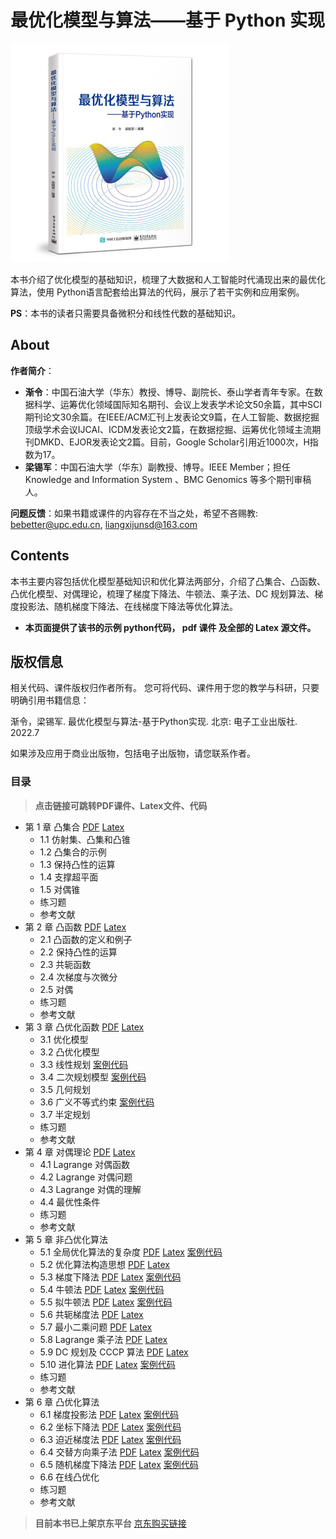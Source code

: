 # 最优化模型与算法——基于 Python 实现

![](./image/最优化模型与算法.jpg)

​	本书介绍了优化模型的基础知识，梳理了大数据和人工智能时代涌现出来的最优化算法，使用 Python语言配套给出算法的代码，展示了若干实例和应用案例。

​	**PS**：本书的读者只需要具备微积分和线性代数的基础知识。

## About

**作者简介**：

- **渐令**：中国石油大学（华东）教授、博导、副院长、泰山学者青年专家。在数据科学、运筹优化领域国际知名期刊、会议上发表学术论文50余篇，其中SCI期刊论文30余篇。在IEEE/ACM汇刊上发表论文9篇，在人工智能、数据挖掘顶级学术会议IJCAI、ICDM发表论文2篇，在数据挖掘、运筹优化领域主流期刊DMKD、EJOR发表论文2篇。目前，Google Scholar引用近1000次，H指数为17。
- **梁锡军**：中国石油大学（华东）副教授、博导。IEEE Member；担任 Knowledge and Information System 、BMC Genomics 等多个期刊审稿人。

**问题反馈**：如果书籍或课件的内容存在不当之处，希望不吝赐教:   bebetter@upc.edu.cn, liangxijunsd@163.com 



## Contents

​	本书主要内容包括优化模型基础知识和优化算法两部分，介绍了凸集合、凸函数、凸优化模型、对偶理论，梳理了梯度下降法、牛顿法、乘子法、DC 规划算法、梯度投影法、随机梯度下降法、在线梯度下降法等优化算法。

- **本页面提供了该书的示例 python代码， pdf 课件 及全部的 Latex 源文件。** 

## 版权信息 

相关代码、课件版权归作者所有。
您可将代码、课件用于您的教学与科研，只要明确引用书籍信息：

渐令，梁锡军. 最优化模型与算法-基于Python实现. 北京: 电子工业出版社. 2022.7

如果涉及应用于商业出版物，包括电子出版物，请您联系作者。 

### 目录

> **点击链接可跳转PDF课件、Latex文件、代码**

- 第 1 章 凸集合 
  [PDF](./resources/sec_1_Convex_sets/sec_1_Convex_sets_print.pdf) 
  [Latex](./resources/sec_1_Convex_sets/sec_1_Convex_sets.tex)
  - 1.1 仿射集、凸集和凸锥
  - 1.2 凸集合的示例
  - 1.3 保持凸性的运算
  - 1.4 支撑超平面
  - 1.5 对偶锥
  - 练习题
  - 参考文献
- 第 2 章 凸函数
  [PDF](./resources/sec_2_Convex_function/sec_2_Convex_function.pdf) 
  [Latex](./resources/sec_2_Convex_function/sec_2_Convex_function.tex)
  - 2.1 凸函数的定义和例子
  - 2.2 保持凸性的运算
  - 2.3 共轭函数
  - 2.4 次梯度与次微分
  - 2.5 对偶
  - 练习题
  - 参考文献
- 第 3 章 凸优化函数
  [PDF](./resources/sec_3_Convex_optimization_problems/sec_3_Convex_optimization_problems.pdf) 
  [Latex](./resources/sec_3_Convex_optimization_problems/sec_3_Convex_optimization_problems.tex)
  - 3.1 优化模型
  - 3.2 凸优化模型
  - 3.3 线性规划
  [案例代码](./resources/sec_3_Convex_optimization_problems/code)
  - 3.4 二次规划模型
  [案例代码](./resources/sec_3_Convex_optimization_problems/code)
  - 3.5 几何规划
  - 3.6 广义不等式约束
  [案例代码](./resources/sec_3_Convex_optimization_problems/code)
  - 3.7 半定规划
  - 练习题
  - 参考文献
- 第 4 章 对偶理论
  [PDF](./resources/sec_4_Duality/sec_4_Duality.pdf) 
  [Latex](./resources/sec_4_Duality/sec_4_Duality.tex)
  - 4.1 Lagrange 对偶函数
  - 4.2 Lagrange 对偶问题
  - 4.3 Lagrange 对偶的理解 
  - 4.4 最优性条件 
  - 练习题
  - 参考文献
- 第 5 章 非凸优化算法
  - 5.1 全局优化算法的复杂度
  [PDF](./resources/sec_5.1_3_nonlinear_opt/sec_5.1_3_nonlinear_opt.pdf) 
  [Latex](./resources/sec_5.1_3_nonlinear_opt/sec_5.1_3_nonlinear_opt.tex)
  [案例代码](./resources/sec_5.1_3_nonlinear_opt/code/应用案例5.1%20CCCP求解DC规划问题代码)
  - 5.2 优化算法构造思想
  [PDF](./resources/sec_5.1_3_nonlinear_opt/sec_5.1_3_nonlinear_opt.pdf) 
  [Latex](./resources/sec_5.1_3_nonlinear_opt/sec_5.1_3_nonlinear_opt.tex)
  - 5.3 梯度下降法
  [PDF](./resources/sec_5.1_3_nonlinear_opt/sec_5.1_3_nonlinear_opt.pdf) 
  [Latex](./resources/sec_5.1_3_nonlinear_opt/sec_5.1_3_nonlinear_opt.tex)
  [案例代码](./resources/sec_5.1_3_nonlinear_opt/code/实例代码%205.3.1%20梯度下降法求解logistic%20回归模型.py)
  - 5.4 牛顿法
  [PDF](./resources/sec_5.4_5_牛顿法拟牛顿法/sec_5.4_5_牛顿法拟牛顿法.pdf) 
  [Latex](./resources/sec_5.4_5_牛顿法拟牛顿法/sec_5.4_5_牛顿法拟牛顿法.tex)
  [案例代码](./resources/sec_5.4_5_牛顿法拟牛顿法/code/实例5.4.1%20%20牛顿法计算开根.py)
  - 5.5 拟牛顿法
  [PDF](./resources/sec_5.4_5_牛顿法拟牛顿法/sec_5.4_5_牛顿法拟牛顿法.pdf) 
  [Latex](./resources/sec_5.4_5_牛顿法拟牛顿法/sec_5.4_5_牛顿法拟牛顿法.tex)
  [案例代码](./resources/sec_5.4_5_牛顿法拟牛顿法/code/实例代码5.5.1%20BFGS算法求解logistic模型-20230127.py)
  - 5.6 共轭梯度法
  [PDF](./resources/sec_5.6_共轭梯度法/sec_5.6_共轭梯度法.pdf)
  [Latex](./resources/sec_5.6_共轭梯度法/sec_5.6_共轭梯度法.tex)
  - 5.7 最小二乘问题
  [PDF](./resources/sec_5.7_最小二乘法/sec_5.7_Least_square.pdf)
  [Latex](./resources/sec_5.7_最小二乘法/sec_5.7_Least_square.tex)
  - 5.8 Lagrange 乘子法
  [PDF](./resources/sec_5.8_Lagrange乘子法/sec_5.8_拉格朗日乘子法.pdf)
  [Latex](./resources/sec_5.8_Lagrange乘子法/sec_5.8_拉格朗日乘子法.tex)
  - 5.9 DC 规划及 CCCP 算法
  [PDF](./resources/sec_5.9_DC_programming_CCCP/sec_5.9_DC_programming_CCCP.pdf)
  [Latex](./resources/sec_5.9_DC_programming_CCCP/sec_5.9_DC_programming_CCCP.tex)
  - 5.10 进化算法
  [PDF](./resources/sec_5.10_进化算法/sec_5.10_进化算法.pdf)
  [Latex](./resources/sec_5.10_进化算法/sec_5.10_进化算法.tex)
  [案例代码](./resources/sec_5.10_进化算法/code/应用案例5.10.1%20%20%20差分进化算法求解无约束二次优化问题.py)
  - 练习题
  - 参考文献
- 第 6 章 凸优化算法
  - 6.1 梯度投影法
  [PDF](./resources/sec_6.1_梯度投影法/sec_6.1_Gradient_Projection_Methods.pdf)
  [Latex](./resources/sec_6.1_梯度投影法/sec_6.1_Gradient_Projection_Methods.tex)
  [案例代码](./resources/sec_5.10_进化算法/code/应用案例5.10.1%20%20%20差分进化算法求解无约束二次优化问题.py)
  - 6.2 坐标下降法
  [PDF](./resources/sec_6.2_坐标下降法/sec_6.2_Coordinate_descent.pdf)
  [Latex](./resources/sec_6.2_坐标下降法/sec_6.2_Coordinate_descent.tex)
  [案例代码](./resources/sec_6.2_坐标下降法/code/实例6.2.1坐标下降法求解线性方程组.py)
  - 6.3 迫近梯度法
  [PDF](./resources/sec_6.3_迫近梯度法/sec_6.3_Proxiaml_Gradient_Method.pdf)
  [Latex](./resources/sec_6.3_迫近梯度法/sec6-3-Proxiaml-Gradient-Method.tex)
  [案例代码](./resources/sec_6.3_迫近梯度法/code/实例6.3.2%20迫近梯度法求解Lasso%20问题.py)
  - 6.4 交替方向乘子法
  [PDF](./resources/sec_6.4_交替方向乘子法/sec_6.4_ADMM.pdf)
  [Latex](./resources/sec_6.4_交替方向乘子法/sec_6.4_ADMM.tex)
  [案例代码](./resources/sec_6.4_交替方向乘子法/code)
  - 6.5 随机梯度下降法
  [PDF](./resources/sec_6.5_SGD/sec_6.5_SGD.pdf)
  [Latex](./resources/sec_6.5_SGD/sec_6.5_SGD.tex)
  [案例代码](./resources/sec_6.5_SGD/code/实例代码6.5.1%20SGD求解logistic回归模型.py)
  - 6.6 在线凸优化
  - 练习题
  - 参考文献


> **目前本书已上架京东平台**
> [京东购买链接](https://item.jd.com/13401179.html#comment)

